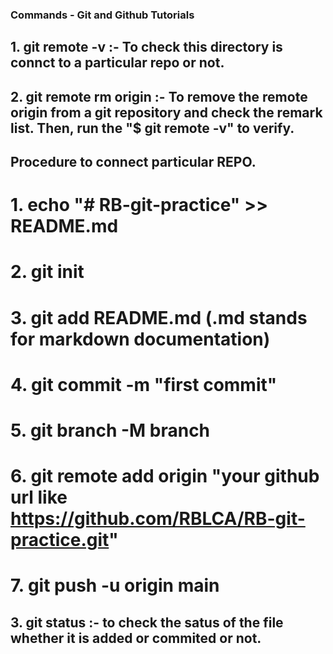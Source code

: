 ### Commands - Git and Github Tutorials

## 1. git remote -v :- To check this directory is connct to a particular repo or not.

## 2. git remote rm origin :- To remove the remote origin from a git repository and check the remark list. Then, run the "$ git remote -v" to verify.

## Procedure to connect particular REPO.
# 1. echo "# RB-git-practice" >> README.md
# 2. git init
# 3. git add README.md (.md stands for markdown documentation)
# 4. git commit -m "first commit"
# 5. git branch -M branch
# 6. git remote add origin "your github url like https://github.com/RBLCA/RB-git-practice.git"
# 7. git push -u origin main

## 3. git status :- to check the satus of the file whether it is added or commited or not.